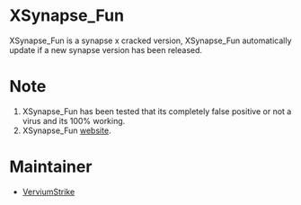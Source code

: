 # XSynapse_Fun
XSynapse_Fun is a synapse x cracked version, XSynapse_Fun automatically update if a new synapse version has been released.

# Note

 1. XSynapse_Fun has been tested that its completely false positive or not a virus and its 100% working.
 2. XSynapse_Fun [website](https://xsynapse.fun/).

# Maintainer

 - [VerviumStrike](https://github.com/VerviumStrike)
